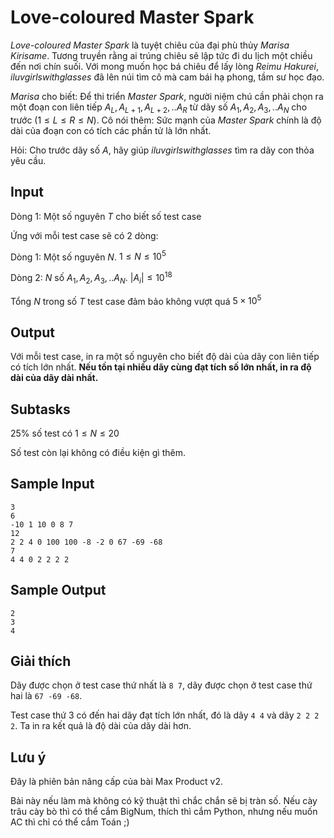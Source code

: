 
# Love-coloured Master Spark

*Love-coloured Master Spark* là tuyệt chiêu của đại phù thủy *Marisa Kirisame*. Tương truyền rằng ai trúng chiêu sẽ lập tức đi du lịch một chiều đến nơi chín suối. Với mong muốn học bá chiêu để lấy lòng *Reimu Hakurei*, *iluvgirlswithglasses* đã lên núi tìm cô mà cam bái hạ phong, tầm sư học đạo.

*Marisa* cho biết: Để thi triển *Master Spark*, người niệm chú cần phải chọn ra một đoạn con liên tiếp $A_{L}, A_{L+1}, A_{L+2},.. A_{R}$ từ dãy số $A_{1}, A_{2}, A_{3},.. A_{N}$ cho trước $(1 \leq L \leq R \leq N)$. Cô nói thêm: Sức mạnh của *Master Spark* chính là độ dài của đoạn con có tích các phần tử là lớn nhất.

Hỏi: Cho trước dãy số $A$, hãy giúp *iluvgirlswithglasses* tìm ra dãy con thỏa yêu cầu.

## Input

Dòng 1: Một số nguyên $T$ cho biết số test case

Ứng với mỗi test case sẽ có 2 dòng:

Dòng 1: Một số nguyên $N$. $1 \leq N \leq 10^5$

Dòng 2: $N$ số $A_{1}, A_{2}, A_{3},.. A_{N}$. $|A_{i}| \leq 10^{18}$

Tổng $N$ trong số $T$ test case đảm bảo không vượt quá $5 \times 10^5$

## Output

Với mỗi test case, in ra một số nguyên cho biết độ dài của dãy con liên tiếp có tích lớn nhất. **Nếu tồn tại nhiều dãy cùng đạt tích số lớn nhất, in ra độ dài của dãy dài nhất.**

## Subtasks

25% số test có $1 \leq N \leq 20$

Số test còn lại không có điều kiện gì thêm.

## Sample Input

```
3
6
-10 1 10 0 8 7
12
2 2 4 0 100 100 -8 -2 0 67 -69 -68
7
4 4 0 2 2 2 2
```

## Sample Output

```
2
3
4
```

## Giải thích

Dãy được chọn ở test case thứ nhất là `8 7`, dãy được chọn ở test case thứ hai là `67 -69 -68`.

Test case thứ 3 có đến hai dãy đạt tích lớn nhất, đó là dãy `4 4` và dãy `2 2 2 2`. Ta in ra kết quả là độ dài của dãy dài hơn.

## Lưu ý

Đây là phiên bản nâng cấp của bài Max Product v2.

Bài này nếu làm mà không có kỹ thuật thì chắc chắn sẽ bị tràn số. Nếu cày trâu cày bò thì có thể cắm BigNum, thích thì cắm Python, nhưng nếu muốn AC thì chỉ có thể cắm Toán ;)
